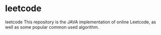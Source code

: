 leetcode
========

leetcode
This repository is the JAVA implementation of online Leetcode, as well as some popular common used algorithm.

